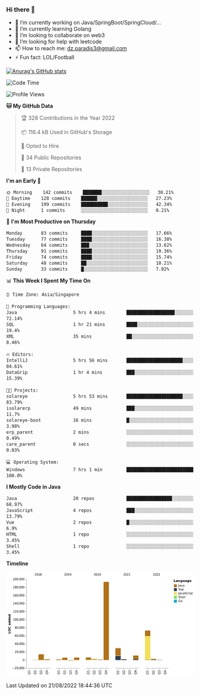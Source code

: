 ### Hi there 👋

- 🔭 I’m currently working on Java/SpringBoot/SpringCloud/...
- 🌱 I’m currently learning Golang
- 👯 I’m looking to collaborate on web3
- 🤔 I’m looking for help with leetcode
- 📫 How to reach me: dz.paradis3@gmail.com
- ⚡ Fun fact: LOL/Football

[![Anurag's GitHub stats](https://github-readme-stats.vercel.app/api?username=xiumu2017&show_icons=true&theme=radical)](https://github.com/anuraghazra/github-readme-stats)

<!--
**xiumu2017/xiumu2017** is a ✨ _special_ ✨ repository because its `README.md` (this file) appears on your GitHub profile.

Here are some ideas to get you started:

- 🔭 I’m currently working on ...
- 🌱 I’m currently learning ...
- 👯 I’m looking to collaborate on ...
- 🤔 I’m looking for help with ...
- 💬 Ask me about ...
- 📫 How to reach me: ...
- 😄 Pronouns: ...
- ⚡ Fun fact: ...
-->

<!--START_SECTION:waka-->
![Code Time](http://img.shields.io/badge/Code%20Time-749%20hrs%2024%20mins-blue)

![Profile Views](http://img.shields.io/badge/Profile%20Views-0-blue)

**🐱 My GitHub Data** 

> 🏆 328 Contributions in the Year 2022
 > 
> 📦 116.4 kB Used in GitHub's Storage 
 > 
> 💼 Opted to Hire
 > 
> 📜 34 Public Repositories 
 > 
> 🔑 13 Private Repositories  
 > 
**I'm an Early 🐤** 

```text
🌞 Morning    142 commits    ███████░░░░░░░░░░░░░░░░░░   30.21% 
🌆 Daytime    128 commits    ██████░░░░░░░░░░░░░░░░░░░   27.23% 
🌃 Evening    199 commits    ██████████░░░░░░░░░░░░░░░   42.34% 
🌙 Night      1 commits      ░░░░░░░░░░░░░░░░░░░░░░░░░   0.21%

```
📅 **I'm Most Productive on Thursday** 

```text
Monday       83 commits     ████░░░░░░░░░░░░░░░░░░░░░   17.66% 
Tuesday      77 commits     ████░░░░░░░░░░░░░░░░░░░░░   16.38% 
Wednesday    64 commits     ███░░░░░░░░░░░░░░░░░░░░░░   13.62% 
Thursday     91 commits     ████░░░░░░░░░░░░░░░░░░░░░   19.36% 
Friday       74 commits     ████░░░░░░░░░░░░░░░░░░░░░   15.74% 
Saturday     48 commits     ██░░░░░░░░░░░░░░░░░░░░░░░   10.21% 
Sunday       33 commits     █░░░░░░░░░░░░░░░░░░░░░░░░   7.02%

```


📊 **This Week I Spent My Time On** 

```text
⌚︎ Time Zone: Asia/Singapore

💬 Programming Languages: 
Java                     5 hrs 4 mins        ██████████████████░░░░░░░   72.14% 
SQL                      1 hr 21 mins        ████░░░░░░░░░░░░░░░░░░░░░   19.4% 
XML                      35 mins             ██░░░░░░░░░░░░░░░░░░░░░░░   8.46%

🔥 Editors: 
IntelliJ                 5 hrs 56 mins       █████████████████████░░░░   84.61% 
DataGrip                 1 hr 4 mins         ███░░░░░░░░░░░░░░░░░░░░░░   15.39%

🐱‍💻 Projects: 
solareye                 5 hrs 53 mins       █████████████████████░░░░   83.79% 
isolarerp                49 mins             ███░░░░░░░░░░░░░░░░░░░░░░   11.7% 
solareye-boot            16 mins             █░░░░░░░░░░░░░░░░░░░░░░░░   3.98% 
erp_parent               2 mins              ░░░░░░░░░░░░░░░░░░░░░░░░░   0.49% 
care_parent              0 secs              ░░░░░░░░░░░░░░░░░░░░░░░░░   0.03%

💻 Operating System: 
Windows                  7 hrs 1 min         █████████████████████████   100.0%

```

**I Mostly Code in Java** 

```text
Java                     20 repos            █████████████████░░░░░░░░   68.97% 
JavaScript               4 repos             ███░░░░░░░░░░░░░░░░░░░░░░   13.79% 
Vue                      2 repos             █░░░░░░░░░░░░░░░░░░░░░░░░   6.9% 
HTML                     1 repo              ░░░░░░░░░░░░░░░░░░░░░░░░░   3.45% 
Shell                    1 repo              ░░░░░░░░░░░░░░░░░░░░░░░░░   3.45%

```


**Timeline**

![Chart not found](https://raw.githubusercontent.com/xiumu2017/xiumu2017/main/charts/bar_graph.png) 


 Last Updated on 21/08/2022 18:44:36 UTC
<!--END_SECTION:waka-->
